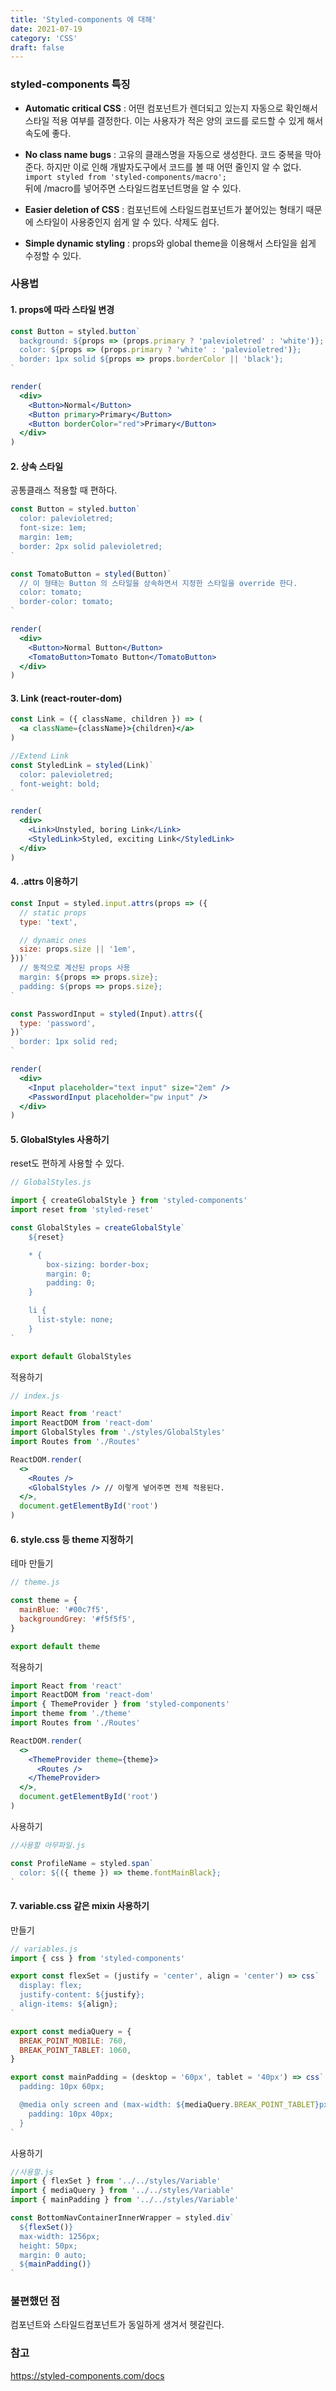 ```yaml
---
title: 'Styled-components 에 대해'
date: 2021-07-19
category: 'CSS'
draft: false
---
```


### styled-components 특징

- **Automatic critical CSS** : 어떤 컴포넌트가 렌더되고 있는지 자동으로 확인해서 스타일 적용 여부를 결정한다. 이는 사용자가 적은 양의 코드를 로드할 수 있게 해서 속도에 좋다.

- **No class name bugs** : 고유의 클래스명을 자동으로 생성한다. 코드 중복을 막아준다. 하지만 이로 인해 개발자도구에서 코드를 볼 때 어떤 줄인지 알 수 없다.
  `import styled from 'styled-components/macro';`  
  뒤에 /macro를 넣어주면 스타일드컴포넌트명을 알 수 있다.

- **Easier deletion of CSS** : 컴포넌트에 스타일드컴포넌트가 붙어있는 형태기 때문에 스타일이 사용중인지 쉽게 알 수 있다. 삭제도 쉽다.
- **Simple dynamic styling** : props와 global theme을 이용해서 스타일을 쉽게 수정할 수 있다.

### 사용법

#### 1. props에 따라 스타일 변경

```jsx
const Button = styled.button`
  background: ${props => (props.primary ? 'palevioletred' : 'white')};
  color: ${props => (props.primary ? 'white' : 'palevioletred')};
  border: 1px solid ${props => props.borderColor || 'black'};
`

render(
  <div>
    <Button>Normal</Button>
    <Button primary>Primary</Button>
    <Button borderColor="red">Primary</Button>
  </div>
)
```

#### 2. 상속 스타일

공통클래스 적용할 때 편하다.

```jsx
const Button = styled.button`
  color: palevioletred;
  font-size: 1em;
  margin: 1em;
  border: 2px solid palevioletred;
`

const TomatoButton = styled(Button)`
  // 이 형태는 Button 의 스타일을 상속하면서 지정한 스타일을 override 한다.
  color: tomato;
  border-color: tomato;
`

render(
  <div>
    <Button>Normal Button</Button>
    <TomatoButton>Tomato Button</TomatoButton>
  </div>
)
```

#### 3. Link (react-router-dom)

```jsx
const Link = ({ className, children }) => (
  <a className={className}>{children}</a>
)

//Extend Link
const StyledLink = styled(Link)`
  color: palevioletred;
  font-weight: bold;
`

render(
  <div>
    <Link>Unstyled, boring Link</Link>
    <StyledLink>Styled, exciting Link</StyledLink>
  </div>
)
```

#### 4. .attrs 이용하기

```jsx
const Input = styled.input.attrs(props => ({
  // static props
  type: 'text',

  // dynamic ones
  size: props.size || '1em',
}))`
  // 동적으로 계산된 props 사용
  margin: ${props => props.size};
  padding: ${props => props.size};
`

const PasswordInput = styled(Input).attrs({
  type: 'password',
})`
  border: 1px solid red;
`

render(
  <div>
    <Input placeholder="text input" size="2em" />
    <PasswordInput placeholder="pw input" />
  </div>
)
```

#### 5. GlobalStyles 사용하기

reset도 편하게 사용할 수 있다.

```jsx
// GlobalStyles.js

import { createGlobalStyle } from 'styled-components'
import reset from 'styled-reset'

const GlobalStyles = createGlobalStyle`
    ${reset} 

    * {
        box-sizing: border-box;
        margin: 0;
        padding: 0;
    }

    li {
  	  list-style: none;
  	}
`

export default GlobalStyles
```

적용하기

```jsx
// index.js

import React from 'react'
import ReactDOM from 'react-dom'
import GlobalStyles from './styles/GlobalStyles'
import Routes from './Routes'

ReactDOM.render(
  <>
    <Routes />
    <GlobalStyles /> // 이렇게 넣어주면 전체 적용된다.
  </>,
  document.getElementById('root')
)
```

#### 6. style.css 등 theme 지정하기

테마 만들기

```jsx
// theme.js

const theme = {
  mainBlue: '#00c7f5',
  backgroundGrey: '#f5f5f5',
}

export default theme
```

적용하기

```jsx
import React from 'react'
import ReactDOM from 'react-dom'
import { ThemeProvider } from 'styled-components'
import theme from './theme'
import Routes from './Routes'

ReactDOM.render(
  <>
    <ThemeProvider theme={theme}>
      <Routes />
    </ThemeProvider>
  </>,
  document.getElementById('root')
)
```

사용하기

```jsx
//사용할 아무파일.js

const ProfileName = styled.span`
  color: ${({ theme }) => theme.fontMainBlack};
`
```

#### 7. variable.css 같은 mixin 사용하기

만들기

```jsx
// variables.js
import { css } from 'styled-components'

export const flexSet = (justify = 'center', align = 'center') => css`
  display: flex;
  justify-content: ${justify};
  align-items: ${align};
`

export const mediaQuery = {
  BREAK_POINT_MOBILE: 760,
  BREAK_POINT_TABLET: 1060,
}

export const mainPadding = (desktop = '60px', tablet = '40px') => css`
  padding: 10px 60px;

  @media only screen and (max-width: ${mediaQuery.BREAK_POINT_TABLET}px) {
    padding: 10px 40px;
  }
`
```

사용하기

```jsx
//사용할.js
import { flexSet } from '../../styles/Variable'
import { mediaQuery } from '../../styles/Variable'
import { mainPadding } from '../../styles/Variable'

const BottomNavContainerInnerWrapper = styled.div`
  ${flexSet()}
  max-width: 1256px;
  height: 50px;
  margin: 0 auto;
  ${mainPadding()}
`
```

### 불편했던 점

컴포넌트와 스타일드컴포넌트가 동일하게 생겨서 헷갈린다.

### 참고

https://styled-components.com/docs

```

```
